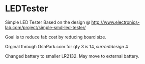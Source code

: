# LEDTester
Simple LED Tester
Based on the design @ http://www.electronics-lab.com/project/simple-smd-led-tester/

Goal is to reduce fab cost by reducing board size.

Orginal through OshPark.com for qty 3 is $14, current design ~$4

Changed battery to smaller LR2132.  May move to external battery.

